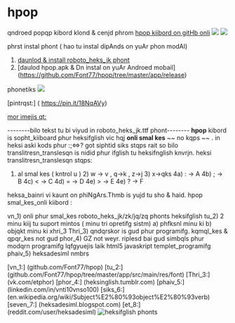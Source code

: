 # hpop
qndroed popqp kibord klond &amp; cenjd phrom 
[hpop kiibord on gitHb onli](https://github.com/klausw/hackerskeyboard)
![](https://i.pinimg.com/originals/e8/e8/c8/e8e8c80df0952ad32725b24fdbaff83b.gif)
![](https://photos.app.goo.gl/xb4q21EsQ6yWAo6m7)

phrst instal phont ( hao tu instal dipAnds on yuAr phon modAl)
1. [daunlod & install roboto_heks_jk phont]( https://github.com/Font77/hpop/tree/master/app/src/main/res/font )
2. [daulod hpop.apk & Dn instal on yuAr Androed mobail] (https://github.com/Font77/hpop/tree/master/app/release)

phonetiks
![](https://photos.app.goo.gl/xb4q21EsQ6yWAo6m7)

[pintrqst:] ( https://pin.it/18NqAVy)

[mor imejis qt:](https://pin.it/1ztSTHM)

--------bilo tekst tu bi viyud in roboto_heks_jk.ttf phont--------
**hpop** kibord is sopht_kiiboard phur heksifglish vic hqj **onli smal kes**  ~~ no kqps ~~ .
in heksi aski kods phur :;&lt;=&gt;? got siphtid siks stqps rait
so bilo translitresn_translesqn is nidid phur 
ifglish tu heksifnglish knvrjn.
heksi translitresn_translesqn stqps:
1) al smal kes ( kntrol u ) 2) w -> v , q->k , z->j 3) x->qks 
4a) : -> A 4b) ; -> B 4c) < -> C 4d) = -> D 4e) > -> E 4e) ? -> F

heksa_bainri vi kaunt on phiNgArs.Thmb is yujd tu sho & haid.
hpop smal_kes_onli kiibord :

vn_1) onli phur smal_kes roboto_heks_jk/zk/jq/zq phonts heksifglish
tu_2) 2 minu kiij tu suport mintos ( minu tri opretifg sistm)
 a) phfksnl minu ki b) objqkt minu ki
xhri_3 Thri_3) qndqrskor is gud phur programifg. kqmql_kes & qpqr_kes not gud
phor_4) GZ not weyr. riplesd bai gud simbqls phur modqrn programifg lqfgyuejis laik html5 javaskript templet_programifg
phaiv_5) heksadesiml nmbrs

[vn_1:] (github.com/Font77/hpop)
[tu_2:] (github.com/Font77/hpop/tree/master/app/src/main/res/font)
[Thri_3:] (vk.com/etphor)
[phor_4:] (heksinglish.tumblr.com)
[phaiv_5:] (linkedin.com/in/vnti10vnso100)
[siks_6:] (en.wikipedia.org/wiki/Subject%E2%80%93object%E2%80%93verb)
[seven_7:] (heksadesiml.blogspot.com)
[et_8:] (reddit.com/user/heksadesiml)
![heksifglish phonts](https://i.pinimg.com/originals/a6/c0/94/a6c094248a071ea0e99197429f6cfc03.gif)
